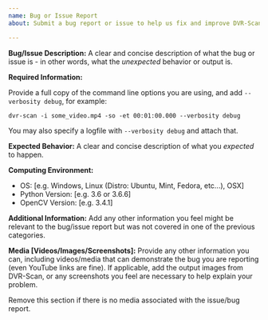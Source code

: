 ```yaml
---
name: Bug or Issue Report
about: Submit a bug report or issue to help us fix and improve DVR-Scan.

---
```


**Bug/Issue Description:**
A clear and concise description of what the bug or issue is - in other words, what the *unexpected* behavior or output is.

**Required Information:**

Provide a full copy of the command line options you are using, and add `--verbosity debug`, for example:

`dvr-scan -i some_video.mp4 -so -et 00:01:00.000 --verbosity debug`

You may also specify a logfile with `--verbosity debug` and attach that.

**Expected Behavior:**
A clear and concise description of what you *expected* to happen.

**Computing Environment:**
 - OS: [e.g. Windows, Linux (Distro: Ubuntu, Mint, Fedora, etc...), OSX]
 - Python Version: [e.g. 3.6 or 3.6.6]
 - OpenCV Version: [e.g. 3.4.1]

**Additional Information:**
Add any other information you feel might be relevant to the bug/issue report but was not covered in one of the previous categories.

**Media [Videos/Images/Screenshots]:**
Provide any other information you can, including videos/media that can demonstrate the bug you are reporting (even YouTube links are fine). If applicable, add the output images from DVR-Scan, or any screenshots you feel are necessary to help explain your problem.

Remove this section if there is no media associated with the issue/bug report.
